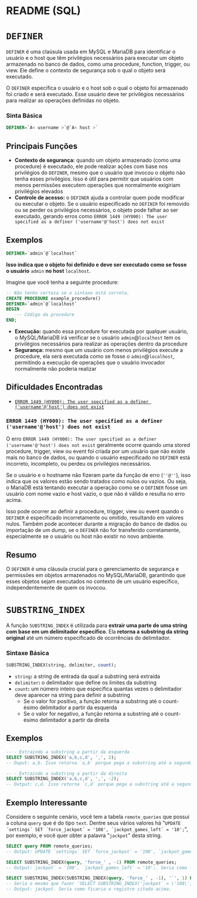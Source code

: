 # README (SQL)

<!--
TODO:
- Não sei como irei estruturar este diretório.
- Abaixo temos uma lista de tópicos que eu irei estudar:

+ O retorno da função `SUBSTRING_INDEX` remove os espaços em branco no começo ou/e ao final da substring?
+ Operadores
    - Verificar se este realmente é o termo para se referir a `=`, por exemplo
    - Operador de igualdade
    - `!=`
    - `>=`
    - `<=`
+ `LIKE`
-->

# `DEFINER`

`DEFINER` é uma claúsula usada em MySQL e MariaDB para identificar o usuário e o host que têm privilégios necessários para executar um objeto armazenado no banco de dados, como uma procedure, function, trigger, ou view. Ele define o contexto de segurança sob o qual o objeto será executado.

O `DEFINER` especifica o usuário e o host sob o qual o objeto foi armazenado foi criado e será executado. Esse usuário deve ter privilégios necessários para realizar as operações definidas no objeto.

### Sinta Básica

```SQL
DEFINER=`A< username >`@`A< host >`
```

## Principais Funções

- **Contexto de segurança:** quando um objeto armazenado (como uma procedure) é executado, ele pode realizar ações com base nos privilégios do `DEFINER`, mesmo que o usuário que invocou o objeto não tenha esses privilégios. Isso é útil para permitir que usuários com menos permissões executem operações que normalmente exigiriam privilégios elevados
- **Controle de acesso:** o `DEFINER` ajuda a controlar quem pode modificar ou executar o objeto. Se o usuário especificado no `DEFINIR` foi removido ou se perder os privilégios necessários, o objeto pode falhar ao ser executado, gerando erros como `ERROR 1449 (HY000): The user specified as a definer ('username'@'host') does not exist`

## Exemplos

```SQL
DEFINER=`admin`@`localhost`
```

**Isso indica que o objeto foi definido e deve ser executado como se fosse o usuário** `admin` **no host** `localhost`.

Imagine que você tenha a seguinte procedure:

```SQL
-- Não tenho certeza se a sintaxe está correta.
CREATE PROCEDURE example_procedure()
DEFINER=`admin`@`localhost`
BEGIN
    -- Código da procedure
END;
```

- **Execução:** quando essa procedure for executada por qualquer usuário, o MySQL/MariaDB irá verificar se o usuário `admin`@`localhost` tem os privilégios necessários para realizar as operações dentro da procedure
- **Segurança:** mesmo que um usuário com menos privilégios execute a procedure, ela será executada como se fosse o `admin`@`localhost`, permitindo a execução de operações que o usuário invocador normalmente não poderia realizar

## Dificuldades Encontradas

- [`ERROR 1449 (HY000): The user specified as a definer ('username'@'host') does not exist`](#definer-error)

### <a id="definer-error">`ERROR 1449 (HY000): The user specified as a definer ('username'@'host') does not exist`</a>

O erro `ERROR 1449 (HY000): The user specified as a definer ('username'@'host') does not exist` geralmente ocorre quando uma stored procedure, trigger, view ou event foi criada por um usuário que não existe mais no banco de dados, ou quando o usuário especificado no `DEFINER` está incorreto, incompleto, ou perdeu os privilégios necessários.

Se o usuário e o hostname não fizeram parte da função de erro (`''@''`), isso indica que os valores estão sendo tratados como nulos ou vazios. Ou seja, o MariaDB está tentando executar a operação como se o `DEFINER` fosse um usuário com nome vazio e host vazio, o que não é válido e resulta no erro acima.

Isso pode ocorrer ao definir a procedure, trigger, view ou event quando o `DEFINER` é especificado incorretamente ou omitido, resultando em valores nulos. Também pode acontecer durante a migração do banco de dados ou importação de um dump, se o `DEFINER` não for transferido corretamente, especialmente se o usuário ou host não existir no novo ambiente.

## Resumo

O `DEFINER` é uma cláusula crucial para o gerenciamento de segurança e permissões em objetos armazenados no MySQL/MariaDB, garantindo que esses objetos sejam executados no contexto de um usuário específico, independentemente de quem os invocou.

# `SUBSTRING_INDEX`

A função `SUBSTRING_INDEX` é utilizada para **extrair uma parte de uma string com base em um delimitador específico**. Ela **retorna a substring da string original** até um número especificado de ocorrências do delimitador.

### Sintaxe Básica

```SQL
SUBSTRING_INDEX(string, delimiter, count);
```

- `string`**:** a string de entrada da qual a substring será extraída
- `delimiter`**:** o delimitador que define os limites da substring
- `count`**:** um número inteiro que específica quantas vezes o delimitador deve aparecer na string para definir a substring
    + Se o valor for positivo, a função retorna a substring até o count-ésimo delimitador a partir da esquerda
    + Se o valor for negativo, a função retorna a substring até o count-ésimo delimitador a partir da direita

## Exemplos

```SQL
-- - Extraindo a substring a partir da esquerda
SELECT SUBSTRING_INDEX('a,b,c,d', ',', 2);
-- Ouput: a,b. Isso retorna `a,b` porque pega a substring até a segunda ocorrência da vírgula a partir da esquerda.

-- - Extraindo a substring a partir da direita
SELECT SUBSTRING_INDEX('a,b,c,d', ',', -2);
-- Output: c,d. Isso retorna `c,d` porque pega a substring até a segunda ocorrência da vírgula a partir da direita.
```

## Exemplo Interessante

Considere o seguinte cenário, você tem a tabela `remote_queries` que possui a coluna `query` que é do tipo `text`. Dentre seus vários valores há "`UPDATE ´settings´ SET ´force_jackpot´ = '108', ´jackpot_games_left´ = '10';`", por exemplo, e você quer obter a palavra "`jackpot`" desta string.

```SQL
SELECT query FROM remote_queries;
-- Output: UPDATE `settings` SET `force_jackpot` = '108', `jackpot_games_left` = '10';. Um dos registros.

SELECT SUBSTRING_INDEX(query, 'force_' , -1) FROM remote_queries;
-- Output: jackpot` = '108', `jackpot_games_left` = '10';. Seria como ficaria o registro citado acima.

SELECT SUBSTRING_INDEX(SUBSTRING_INDEX(query, 'force_' , -1), '`', 1) FROM remote_queries;
-- Seria o mesmo que fazer `SELECT SUBSTRING_INDEX('jackpot` = \'108\', `jackpot_games_left` = \'10\';', '`', 1);`. Você está aplicando a função no retorno da outra invocação
-- Output: jackpot. Seria como ficaria o registro citado acima.
```